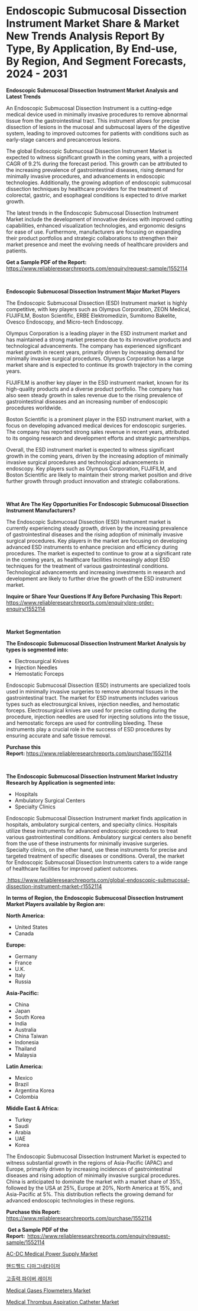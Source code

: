 <p><h1>Endoscopic Submucosal Dissection Instrument Market Share & Market New Trends Analysis Report By Type, By Application, By End-use, By Region, And Segment Forecasts, 2024 - 2031</h1></p><p><strong>Endoscopic Submucosal Dissection Instrument Market Analysis and Latest Trends</strong></p>
<p><p>An Endoscopic Submucosal Dissection Instrument is a cutting-edge medical device used in minimally invasive procedures to remove abnormal tissue from the gastrointestinal tract. This instrument allows for precise dissection of lesions in the mucosal and submucosal layers of the digestive system, leading to improved outcomes for patients with conditions such as early-stage cancers and precancerous lesions.</p><p>The global Endoscopic Submucosal Dissection Instrument Market is expected to witness significant growth in the coming years, with a projected CAGR of 9.2% during the forecast period. This growth can be attributed to the increasing prevalence of gastrointestinal diseases, rising demand for minimally invasive procedures, and advancements in endoscopic technologies. Additionally, the growing adoption of endoscopic submucosal dissection techniques by healthcare providers for the treatment of colorectal, gastric, and esophageal conditions is expected to drive market growth.</p><p>The latest trends in the Endoscopic Submucosal Dissection Instrument Market include the development of innovative devices with improved cutting capabilities, enhanced visualization technologies, and ergonomic designs for ease of use. Furthermore, manufacturers are focusing on expanding their product portfolios and strategic collaborations to strengthen their market presence and meet the evolving needs of healthcare providers and patients.</p></p>
<p><strong>Get a Sample PDF of the Report:&nbsp;</strong> <a href="https://www.reliableresearchreports.com/enquiry/request-sample/1552114">https://www.reliableresearchreports.com/enquiry/request-sample/1552114</a></p>
<p>&nbsp;</p>
<p><strong>Endoscopic Submucosal Dissection Instrument Major Market Players</strong></p>
<p><p>The Endoscopic Submucosal Dissection (ESD) Instrument market is highly competitive, with key players such as Olympus Corporation, ZEON Medical, FUJIFILM, Boston Scientific, ERBE Elektromedizin, Sumitomo Bakelite, Ovesco Endoscopy, and Micro-tech Endoscopy. </p><p>Olympus Corporation is a leading player in the ESD instrument market and has maintained a strong market presence due to its innovative products and technological advancements. The company has experienced significant market growth in recent years, primarily driven by increasing demand for minimally invasive surgical procedures. Olympus Corporation has a large market share and is expected to continue its growth trajectory in the coming years.</p><p>FUJIFILM is another key player in the ESD instrument market, known for its high-quality products and a diverse product portfolio. The company has also seen steady growth in sales revenue due to the rising prevalence of gastrointestinal diseases and an increasing number of endoscopic procedures worldwide.</p><p>Boston Scientific is a prominent player in the ESD instrument market, with a focus on developing advanced medical devices for endoscopic surgeries. The company has reported strong sales revenue in recent years, attributed to its ongoing research and development efforts and strategic partnerships.</p><p>Overall, the ESD instrument market is expected to witness significant growth in the coming years, driven by the increasing adoption of minimally invasive surgical procedures and technological advancements in endoscopy. Key players such as Olympus Corporation, FUJIFILM, and Boston Scientific are likely to maintain their strong market position and drive further growth through product innovation and strategic collaborations.</p></p>
<p>&nbsp;</p>
<p><strong>What Are The Key Opportunities For Endoscopic Submucosal Dissection Instrument Manufacturers?</strong></p>
<p><p>The Endoscopic Submucosal Dissection (ESD) Instrument market is currently experiencing steady growth, driven by the increasing prevalence of gastrointestinal diseases and the rising adoption of minimally invasive surgical procedures. Key players in the market are focusing on developing advanced ESD instruments to enhance precision and efficiency during procedures. The market is expected to continue to grow at a significant rate in the coming years, as healthcare facilities increasingly adopt ESD techniques for the treatment of various gastrointestinal conditions. Technological advancements and increasing investments in research and development are likely to further drive the growth of the ESD instrument market.</p></p>
<p><strong>Inquire or Share Your Questions If Any Before Purchasing This Report:</strong> <a href="https://www.reliableresearchreports.com/enquiry/pre-order-enquiry/1552114">https://www.reliableresearchreports.com/enquiry/pre-order-enquiry/1552114</a></p>
<p>&nbsp;</p>
<p><strong>Market Segmentation</strong></p>
<p><strong>The Endoscopic Submucosal Dissection Instrument Market Analysis by types is segmented into:</strong></p>
<p><ul><li>Electrosurgical Knives</li><li>Injection Needles</li><li>Hemostatic Forceps</li></ul></p>
<p><p>Endoscopic Submucosal Dissection (ESD) instruments are specialized tools used in minimally invasive surgeries to remove abnormal tissues in the gastrointestinal tract. The market for ESD instruments includes various types such as electrosurgical knives, injection needles, and hemostatic forceps. Electrosurgical knives are used for precise cutting during the procedure, injection needles are used for injecting solutions into the tissue, and hemostatic forceps are used for controlling bleeding. These instruments play a crucial role in the success of ESD procedures by ensuring accurate and safe tissue removal.</p></p>
<p><strong>Purchase this Report:&nbsp;</strong><a href="https://www.reliableresearchreports.com/purchase/1552114">https://www.reliableresearchreports.com/purchase/1552114</a></p>
<p>&nbsp;</p>
<p><strong>The Endoscopic Submucosal Dissection Instrument Market Industry Research by Application is segmented into:</strong></p>
<p><ul><li>Hospitals</li><li>Ambulatory Surgical Centers</li><li>Specialty Clinics</li></ul></p>
<p><p>Endoscopic Submucosal Dissection Instrument market finds application in hospitals, ambulatory surgical centers, and specialty clinics. Hospitals utilize these instruments for advanced endoscopic procedures to treat various gastrointestinal conditions. Ambulatory surgical centers also benefit from the use of these instruments for minimally invasive surgeries. Specialty clinics, on the other hand, use these instruments for precise and targeted treatment of specific diseases or conditions. Overall, the market for Endoscopic Submucosal Dissection Instruments caters to a wide range of healthcare facilities for improved patient outcomes.</p></p>
<p><a href="https://www.reliableresearchreports.com/global-endoscopic-submucosal-dissection-instrument-market-r1552114">&nbsp;https://www.reliableresearchreports.com/global-endoscopic-submucosal-dissection-instrument-market-r1552114</a></p>
<p><strong>In terms of Region, the Endoscopic Submucosal Dissection Instrument Market Players available by Region are:</strong></p>
<p>
    <p> <strong> North America: </strong>
        <ul>
            <li>United States</li>
            <li>Canada</li>
        </ul>
        </p> 
    <p> <strong> Europe: </strong>
        <ul>
            <li>Germany</li>
            <li>France</li>
            <li>U.K.</li>
            <li>Italy</li>
            <li>Russia</li>
        </ul>
        </p> 
    <p> <strong> Asia-Pacific: </strong>
        <ul>
            <li>China</li>
            <li>Japan</li>
            <li>South Korea</li>
            <li>India</li>
            <li>Australia</li>
            <li>China Taiwan</li>
            <li>Indonesia</li>
            <li>Thailand</li>
            <li>Malaysia</li>
        </ul>
        </p> 
    <p> <strong> Latin America: </strong>
        <ul>
            <li>Mexico</li>
            <li>Brazil</li>
            <li>Argentina Korea</li>
            <li>Colombia</li>
        </ul>
        </p> 
    <p> <strong> Middle East & Africa: </strong>
        <ul>
            <li>Turkey</li>
            <li>Saudi</li>
            <li>Arabia</li>
            <li>UAE</li>
            <li>Korea</li>
        </ul>
    </p>
    </p>
<p><p>The Endoscopic Submucosal Dissection Instrument Market is expected to witness substantial growth in the regions of Asia-Pacific (APAC) and Europe, primarily driven by increasing incidences of gastrointestinal diseases and rising adoption of minimally invasive surgical procedures. China is anticipated to dominate the market with a market share of 35%, followed by the USA at 25%, Europe at 20%, North America at 15%, and Asia-Pacific at 5%. This distribution reflects the growing demand for advanced endoscopic technologies in these regions.</p></p>
<p><strong>Purchase this Report: </strong><a href="https://www.reliableresearchreports.com/purchase/1552114">https://www.reliableresearchreports.com/purchase/1552114</a></p>
<p>&nbsp;<strong>Get a Sample PDF of the Report:&nbsp;&nbsp;</strong><a href="https://www.reliableresearchreports.com/enquiry/request-sample/1552114">https://www.reliableresearchreports.com/enquiry/request-sample/1552114</a></p>
<p><strong></strong></p>
<p><p><a href="https://github.com/Christopherorp895/Market-Research-Report-List-1/blob/main/ac-dc-medical-power-supply-market.md">AC-DC Medical Power Supply Market</a></p><p><a href="https://github.com/ThomasElmes2022/Market-Research-Report-List-2/blob/main/274990376081.md">핸드헬드 디마그네타이저</a></p><p><a href="https://github.com/bvubpqd5241630/Market-Research-Report-List-3/blob/main/841594076082.md">고출력 파이버 레이저</a></p><p><a href="https://github.com/BriaAbshire/Market-Research-Report-List-1/blob/main/medical-gases-flowmeters-market.md">Medical Gases Flowmeters Market</a></p><p><a href="https://github.com/amayrani15moore/Market-Research-Report-List-1/blob/main/medical-thrombus-aspiration-catheter-market.md">Medical Thrombus Aspiration Catheter Market</a></p></p>